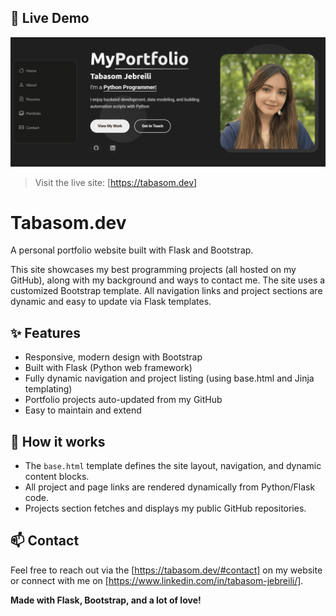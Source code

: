 
## 🚀 Live Demo

![demo.gif](demo.gif)

> Visit the live site: [https://tabasom.dev]


# Tabasom.dev

A personal portfolio website built with Flask and Bootstrap.

This site showcases my best programming projects (all hosted on my GitHub), along with
my background and ways to contact me. The site uses a customized Bootstrap template. 
All navigation links and project sections are dynamic and easy to update via Flask templates.


## ✨ Features

- Responsive, modern design with Bootstrap
- Built with Flask (Python web framework)
- Fully dynamic navigation and project listing (using base.html and Jinja templating)
- Portfolio projects auto-updated from my GitHub
- Easy to maintain and extend


## 📁 How it works

- The `base.html` template defines the site layout, navigation, and dynamic content blocks.
- All project and page links are rendered dynamically from Python/Flask code.
- Projects section fetches and displays my public GitHub repositories.


## 📫 Contact

Feel free to reach out via the [https://tabasom.dev/#contact] on my website  
or connect with me on [https://www.linkedin.com/in/tabasom-jebreili/].


**Made with Flask, Bootstrap, and a lot of love!**
